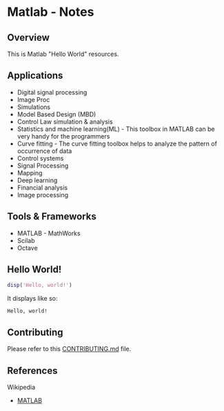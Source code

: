 # Matlab - Notes

## Overview 

This is Matlab "Hello World" resources.

## Applications

- Digital signal processing
- Image Proc
- Simulations
- Model Based Design (MBD)
- Control Law simulation & analysis
- Statistics and machine learning(ML) - This toolbox in MATLAB can be very handy for the programmers
- Curve fitting - The curve fitting toolbox helps to analyze the pattern of occurrence of data
- Control systems
- Signal Processing
- Mapping
- Deep learning
- Financial analysis
- Image processing


## Tools & Frameworks

- MATLAB - MathWorks
- Scilab
- Octave

## Hello World! 

```matlab
disp('Hello, world!')
```

It displays like so:

```
Hello, world!
```
## Contributing

Please refer to this [CONTRIBUTING.md](../CONTRIBUTING.md) file.


## References

Wikipedia

- [MATLAB](https://en.wikipedia.org/wiki/MATLAB)






